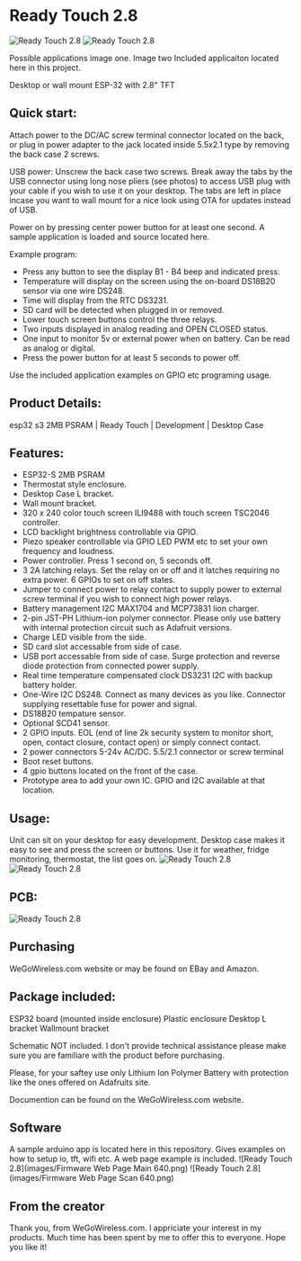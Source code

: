 # Ready Touch 2.8

![Ready Touch 2.8](images/Thermostat.png)
![Ready Touch 2.8](images/AppExample.png)

Possible applications image one. Image two Included applicaiton located here in this project.

Desktop or wall mount ESP-32 with 2.8" TFT

## Quick start:
Attach power to the DC/AC screw terminal connector located on the back, or plug in power adapter to the jack located inside 5.5x2.1 type
by removing the back case 2 screws.

USB power: Unscrew the back case two screws. Break away the tabs by the USB connector using long nose pliers (see photos)
to access USB plug with your cable if you wish to use it on your desktop.
The tabs are left in place incase you want to wall mount for a nice look using OTA for updates instead of USB.

Power on by pressing center power button for at least one second. A sample application is loaded and source located here.

Example program:
- Press any button to see the display B1 - B4 beep and indicated press.
- Temperature will display on the screen using the on-board DS18B20 sensor via one wire DS248.
- Time will display from the RTC DS3231.
- SD card will be detected when plugged in or removed.
- Lower touch screen buttons control the three relays.
- Two inputs displayed in analog reading and OPEN CLOSED status.
- One input to monitor 5v or external power when on battery. Can be read as analog or digital.
- Press the power button for at least 5 seconds to power off.

Use the included application examples on GPIO etc programing usage.

## Product Details:
esp32 s3 2MB PSRAM | Ready Touch | Development | Desktop Case

## Features:
- ESP32-S 2MB PSRAM
- Thermostat style enclosure.
- Desktop Case L bracket.
- Wall mount bracket.
- 320 x 240 color touch screen ILI9488 with touch screen TSC2046 controller.
- LCD backlight brightness controllable via GPIO.
- Piezo speaker controllable via GPIO LED PWM etc to set your own frequency and loudness.
- Power controller. Press 1 second on, 5 seconds off.
- 3 2A latching relays. Set the relay on or off and it latches requiring no extra power. 6 GPIOs to set on off states.
- Jumper to connect power to relay contact to supply power to external screw terminal if you wish to connect high power relays.
- Battery management I2C MAX1704 and MCP73831 lion charger.
- 2-pin JST-PH Lithium-ion polymer connector. Please only use battery with internal protection circuit such as Adafruit versions.
- Charge LED visible from the side.
- SD card slot accessable from side of case.
- USB port accessable from side of case. Surge protection and reverse diode protection from connected power supply.
- Real time temperature compensated clock DS3231 I2C with backup battery holder.
- One-Wire I2C DS248. Connect as many devices as you like. Connector supplying resettable fuse for power and signal.
- DS18B20 tempature sensor.
- Optional SCD41 sensor.
- 2 GPIO inputs. EOL (end of line 2k security system to monitor short, open, contact closure, contact open) or simply connect contact.
- 2 power connectors 5-24v AC/DC. 5.5/2.1 connector or screw terminal
- Boot reset buttons.
- 4 gpio buttons located on the front of the case.
- Prototype area to add your own IC. GPIO and I2C available at that location.

## Usage:
Unit can sit on your desktop for easy development. Desktop case makes it easy to see and press the screen or buttons. Use it for weather,
fridge monitoring, thermostat, the list goes on.
![Ready Touch 2.8](images/Top-Notes.jpg)
![Ready Touch 2.8](images/Bottom-Notes.jpg)

## PCB:
![Ready Touch 2.8](images/PCB-Bottom.jpg)

## Purchasing
WeGoWireless.com website or may be found on EBay and Amazon.

## Package included:
ESP32 board (mounted inside enclosure)
Plastic enclosure
Desktop L bracket
Wallmount bracket

Schematic NOT included. I don't provide technical assistance please make sure you are familiare with the product before purchasing.

Please, for your saftey use only Lithium Ion Polymer Battery with protection like the ones offered on Adafruits site.

Documention can be found on the WeGoWireless.com website.

## Software
A sample arduino app is located here in this repository. Gives examples on how to setup io, tft, wifi etc. A web page example is included.
![Ready Touch 2.8](images/Firmware Web Page Main 640.png)
![Ready Touch 2.8](images/Firmware Web Page Scan 640.png)

## From the creator
Thank you,
from WeGoWireless.com. I appriciate your interest in my products. Much time has been spent by me to offer this to everyone.
Hope you like it!